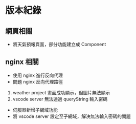 # 版本紀錄

## 網頁相關

- 將天氣預報頁面，部分功能建立成 Component

## nginx 相關

- 使用 nginx 進行反向代理
- 問題 nginx 反向代理路徑

1. weather project 畫面成功顯示，但圖片無法顯示
2. vscode server 無法透過 queryString 輸入密碼

- 伺服器新增子網域功能
- 將 vscode server 設定至子網域，解決無法輸入密碼的問題
